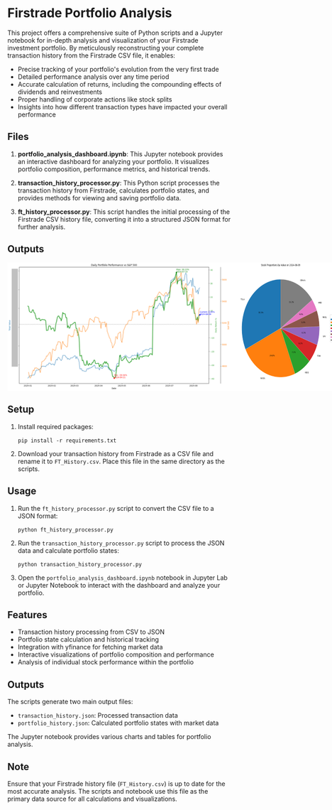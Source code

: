 # Firstrade Portfolio Analysis

This project offers a comprehensive suite of Python scripts and a Jupyter notebook for in-depth analysis and visualization of your Firstrade investment portfolio. By meticulously reconstructing your complete transaction history from the Firstrade CSV file, it enables:

- Precise tracking of your portfolio's evolution from the very first trade
- Detailed performance analysis over any time period
- Accurate calculation of returns, including the compounding effects of dividends and reinvestments
- Proper handling of corporate actions like stock splits
- Insights into how different transaction types have impacted your overall performance

## Files

1. **portfolio_analysis_dashboard.ipynb**:
   This Jupyter notebook provides an interactive dashboard for analyzing your portfolio. It visualizes portfolio composition, performance metrics, and historical trends.

2. **transaction_history_processor.py**:
   This Python script processes the transaction history from Firstrade, calculates portfolio states, and provides methods for viewing and saving portfolio data.

3. **ft_history_processor.py**:
   This script handles the initial processing of the Firstrade CSV history file, converting it into a structured JSON format for further analysis.

## Outputs

<div style="display: flex; justify-content: space-between;">
  <img src="./outputs/output1.png" alt="Portfolio Performance" style="max-height: 400px; width: auto;">
  <img src="./outputs/output2.png" alt="Stock Comparison" style="max-height: 400px; width: auto;">
</div>

## Setup

1. Install required packages:

   ```
   pip install -r requirements.txt
   ```

2. Download your transaction history from Firstrade as a CSV file and rename it to `FT_History.csv`. Place this file in the same directory as the scripts.

## Usage

1. Run the `ft_history_processor.py` script to convert the CSV file to a JSON format:

   ```
   python ft_history_processor.py
   ```

2. Run the `transaction_history_processor.py` script to process the JSON data and calculate portfolio states:

   ```
   python transaction_history_processor.py
   ```

3. Open the `portfolio_analysis_dashboard.ipynb` notebook in Jupyter Lab or Jupyter Notebook to interact with the dashboard and analyze your portfolio.

## Features

- Transaction history processing from CSV to JSON
- Portfolio state calculation and historical tracking
- Integration with yfinance for fetching market data
- Interactive visualizations of portfolio composition and performance
- Analysis of individual stock performance within the portfolio

## Outputs

The scripts generate two main output files:

- `transaction_history.json`: Processed transaction data
- `portfolio_history.json`: Calculated portfolio states with market data

The Jupyter notebook provides various charts and tables for portfolio analysis.

## Note

Ensure that your Firstrade history file (`FT_History.csv`) is up to date for the most accurate analysis. The scripts and notebook use this file as the primary data source for all calculations and visualizations.
